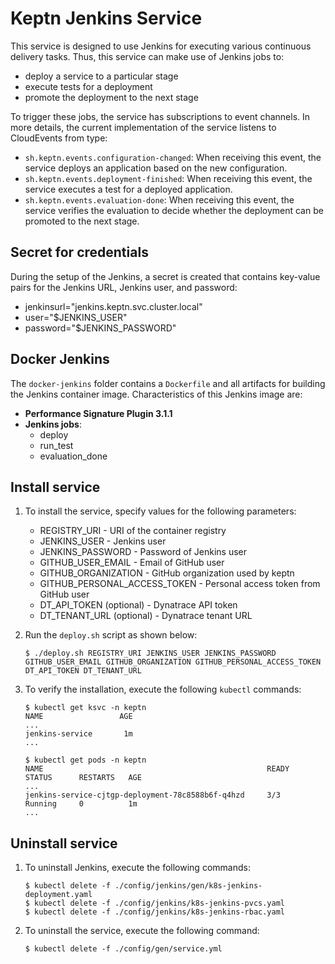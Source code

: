 # Keptn Jenkins Service

This service is designed to use Jenkins for executing various continuous delivery tasks. Thus, this service can make use of Jenkins jobs to:
* deploy a service to a particular stage
* execute tests for a deployment
* promote the deployment to the next stage

To trigger these jobs, the service has subscriptions to event channels. In more details, the current implementation of the service listens to CloudEvents from type:
* `sh.keptn.events.configuration-changed`: When receiving this event, the service deploys an application based on the new configuration.
* `sh.keptn.events.deployment-finished`: When receiving this event, the service executes a test for a deployed application.
* `sh.keptn.events.evaluation-done`: When receiving this event, the service verifies the evaluation to decide whether the deployment can be promoted to the next stage.

## Secret for credentials
During the setup of the Jenkins, a secret is created that contains key-value pairs for the Jenkins URL, Jenkins user, and password:
* jenkinsurl="jenkins.keptn.svc.cluster.local" 
* user="$JENKINS_USER" 
* password="$JENKINS_PASSWORD"

## Docker Jenkins
The `docker-jenkins` folder contains a `Dockerfile` and all artifacts for building the Jenkins container image. Characteristics of this Jenkins image are:
* **Performance Signature Plugin 3.1.1**
* **Jenkins jobs**:
  * deploy
  * run_test
  * evaluation_done

## Install service <a id="install"></a>

1. To install the service, specify values for the following parameters:
    * REGISTRY_URI - URI of the container registry
    * JENKINS_USER - Jenkins user
    * JENKINS_PASSWORD - Password of Jenkins user
    * GITHUB_USER_EMAIL - Email of GitHub user
    * GITHUB_ORGANIZATION - GitHub organization used by keptn
    * GITHUB_PERSONAL_ACCESS_TOKEN - Personal access token from GitHub user
    * DT_API_TOKEN (optional) - Dynatrace API token
    * DT_TENANT_URL (optional) - Dynatrace tenant URL

1. Run the `deploy.sh` script as shown below: 

    ```console
    $ ./deploy.sh REGISTRY_URI JENKINS_USER JENKINS_PASSWORD GITHUB_USER_EMAIL GITHUB_ORGANIZATION GITHUB_PERSONAL_ACCESS_TOKEN DT_API_TOKEN DT_TENANT_URL
    ```

1. To verify the installation, execute the following `kubectl` commands: 

    ```console
    $ kubectl get ksvc -n keptn
    NAME                 AGE
    ...
    jenkins-service       1m
    ...
    ```

    ```console
    $ kubectl get pods -n keptn
    NAME                                                  READY     STATUS      RESTARTS   AGE
    ...
    jenkins-service-cjtgp-deployment-78c8588b6f-q4hzd     3/3       Running     0          1m
    ...
    ```

## Uninstall service <a id="install"></a>

1. To uninstall Jenkins, execute the following commands:

    ```console
    $ kubectl delete -f ./config/jenkins/gen/k8s-jenkins-deployment.yaml
    $ kubectl delete -f ./config/jenkins/k8s-jenkins-pvcs.yaml
    $ kubectl delete -f ./config/jenkins/k8s-jenkins-rbac.yaml
    ```
  
1. To uninstall the service, execute the following command:

    ```console
    $ kubectl delete -f ./config/gen/service.yml
    ```